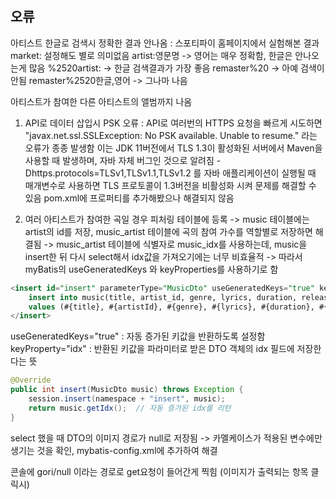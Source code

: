 ## 오류
아티스트 한글로 검색시 정확한 결과 안나옴
: 스포티파이 홈페이지에서 실험해본 결과
market: 설정해도 별로 의미없음
artist:영문명 -> 영어는 매우 정확함, 한글은 안나오는게 많음
%2520artist: -> 한글 검색결과가 가장 좋음
remaster%20 -> 아예 검색이 안됨
remaster%2520한글,영어 -> 그나마 나음

아티스트가 참여한 다른 아티스트의 앨범까지 나옴

1. API로 데이터 삽입시 PSK 오류
: API로 여러번의 HTTPS 요청을 빠르게 시도하면 "javax.net.ssl.SSLException: No PSK available. Unable to resume." 라는 오류가 종종 발생함
이는 JDK 11버전에서 TLS 1.3이 활성화된 서버에서 Maven을 사용할 때 발생하며, 자바 자체 버그인 것으로 알려짐
-Dhttps.protocols=TLSv1,TLSv1.1,TLSv1.2 를 자바 애플리케이션이 실행될 때 매개변수로 사용하면 TLS 프로토콜이 1.3버전을 비활성화 시켜 문제를 해결할 수 있음
pom.xml에 프로퍼티를 추가해봤으나 해결되지 않음

2. 여러 아티스트가 참여한 곡일 경우 피처링 테이블에 등록
-> music 테이블에는 artist의 id를 저장, music_artist 테이블에 곡의 참여 가수를 역할별로 저장하면 해결됨
-> music_artist 테이블에 식별자로 music_idx를 사용하는데, music을 insert한 뒤 다시 select해서 idx값을 가져오기에는 너무 비효율적
-> 따라서 myBatis의 useGeneratedKeys 와 keyProperties를 사용하기로 함
```sql
<insert id="insert" parameterType="MusicDto" useGeneratedKeys="true" keyProperty="idx">
	insert into music(title, artist_id, genre, lyrics, duration, release_date, album, track_number, album_img, preview_url)
	values (#{title}, #{artistId}, #{genre}, #{lyrics}, #{duration}, #{releaseDate}, #{album}, #{trackNumber}, #{albumImg}, #{previewUrl})
</insert>
```
useGeneratedKeys="true" : 자동 증가된 키값을 반환하도록 설정함
keyProperty="idx" : 반환된 키값을 파라미터로 받은 DTO 객체의 idx 필드에 저장한다는 뜻

```java
@Override
public int insert(MusicDto music) throws Exception {
    session.insert(namespace + "insert", music);
    return music.getIdx();  // 자동 증가된 idx를 리턴
}
```


select 했을 때 DTO의 이미지 경로가 null로 저장됨 -> 카멜케이스가 적용된 변수에만 생기는 것을 확인, mybatis-config.xml에
<settings>
    <setting name="mapUnderscoreToCamelCase" value="true" />
</settings>
추가하여 해결

콘솔에 gori/null 이라는 경로로 get요청이 들어간게 찍힘 (이미지가 출력되는 항목 클릭시)